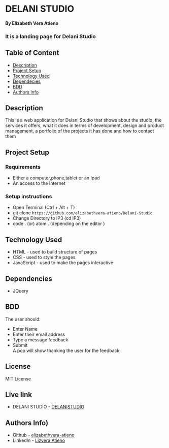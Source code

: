 # DELANI STUDIO
#### By Elizabeth Vera Atieno
### It is a landing page for Delani Studio
## Table of Content
 + [Description](#description)
 + [Project Setup](#Projectsetup)
 + [Technology Used](#technology-used)
 + [Dependecies](#Dependencies)
 + [BDD](#BDD)
 + [Authors Info](#author-Info)
## Description
 <p>This is a web application for Delani Studio that shows about the studio, the services it offers, what it does in terms of development, design and product management, a portfolio of the projects it has done and how to contact them</p>

## Project Setup
### Requirements
 * Either a computer,phone,tablet or an Ipad
 * An access to the Internet
### Setup instructions
 * Open Terminal (Ctrl + Alt + T)
 * git clone ```https://github.com/elizabethvera-atieno/Delani-Studio ```    
 * Change Directory to IP3 (cd IP3)  
 * code . (or) atom . (depending on the editor )
## Technology Used
 * HTML - used to build structure of pages
 * CSS - used to style the pages
 * JavaScript - used to make the pages interactive
## Dependencies
 * JQuery
## BDD
 The user should:                                        
 * Enter Name  
 * Enter their email address
 * Type a message feedback
 * Submit  
 A pop will show thanking the user for the feedback
 
## License
 MIT License
## Live link
* DELANI STUDIO - [DELANISTUDIO](https://elizabethvera-atieno.github.io/Delani-Studio/)

## Authors Info)
 * Github - [elizabethvera-atieno](https://github.com/elizabethvera-atieno)
* LinkedIn - [Lizvera Atieno](https://www.linkedin.com/in/lizvera-atieno-1590b322b/)